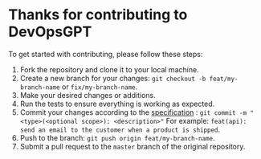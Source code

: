 # Thanks for contributing to DevOpsGPT
To get started with contributing, please follow these steps:

1. Fork the repository and clone it to your local machine.
2. Create a new branch for your changes: `git checkout -b feat/my-branch-name` or `fix/my-branch-name`.
3. Make your desired changes or additions.
4. Run the tests to ensure everything is working as expected.
5. Commit your changes according to the [specification](https://www.conventionalcommits.org/en/v1.0.0/) : `git commit -m "<type>(<optional scope>): <description>"` For example: `feat(api): send an email to the customer when a product is shipped`.
6. Push to the branch: `git push origin feat/my-branch-name`.
7. Submit a pull request to the `master` branch of the original repository.